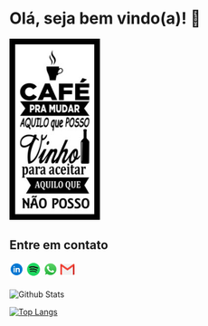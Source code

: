 # **Olá, seja bem vindo(a)!** 👋

<img style="border: 10px solid black" alt="Rauan Ishida Sanfelice | Mail" width="140px" height="300px" src="https://raw.githubusercontent.com/rauanisanfelice/rauanisanfelice/master/img/cafevinho.jpeg" />

## **Entre em contato**

<a href="https://open.spotify.com/user/12157945755">
  <img align="left" alt="Rauan Ishida Sanfelice | Spotify" width="25px" height="25px" style="margin-right:5px" src="https://raw.githubusercontent.com/rauanisanfelice/rauanisanfelice/master/img/linkedin.png" />
</a>
<a href="https://open.spotify.com/user/12157945755">
  <img align="left" alt="Rauan Ishida Sanfelice | Spotify" width="25px" height="25px" style="margin-right:5px" src="https://raw.githubusercontent.com/rauanisanfelice/rauanisanfelice/master/img/spotify.png" />
</a>
<a href="tel:+55017996272605">
  <img align="left" alt="Rauan Ishida Sanfelice | WhatsApp" width="25px" height="25px" style="margin-right:5px" src="https://raw.githubusercontent.com/rauanisanfelice/rauanisanfelice/master/img/whatsapp.png" />
</a>
<a href="mailto:rauan.sanfelice@gmail.com">
  <img align="left" alt="Rauan Ishida Sanfelice | Mail" width="25px" height="25px" src="https://raw.githubusercontent.com/rauanisanfelice/rauanisanfelice/master/img/gmail.png" />
</a><br><br>



![Github Stats](https://github-readme-stats.vercel.app/api?username=rauanisanfelice&count_private=true&hide=issues&show_icons=true&theme=gotham)

[![Top Langs](https://github-readme-stats.vercel.app/api/top-langs/?username=rauanisanfelice&layout=compact&theme=gotham)](https://github.com/anuraghazra/github-readme-stats)